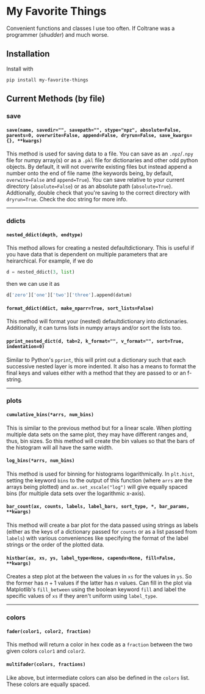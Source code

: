 # My Favorite Things
 Convenient functions and classes I use too often. If Coltrane was a programmer (_shudder_) and much worse.

## Installation
Install with
```
pip install my-favorite-things
```

## Current Methods (by file)
### save
#### `save(name, savedir="", savepath="", stype="npz", absolute=False, parents=0, overwrite=False, append=False, dryrun=False, save_kwargs={}, **kwargs)`
This method is used for saving data to a file. You can save as an `.npz`/`.npy` file for numpy array(s) or as a `.pkl` file for dictionaries and other odd python objects. By default, it will not overwrite existing files but instead append a number onto the end of file name (the keywords being, by default, `overwite=False` and `append=True`). You can save relative to your current directory (`absolute=False`) or as an absolute path (`absolute=True`). Addtionally, double check that you're saving to the correct directory with `dryrun=True`. Check the doc string for more info.

---

### ddicts
#### `nested_ddict(depth, endtype)`
This method allows for creating a nested defaultdictionary. This is useful if you have data that is dependent on multiple parameters that are heirarchical. For example, if we do
```python
d = nested_ddict(3, list)
```
then we can use it as
```python
d['zero']['one']['two']['three'].append(datum)
```

#### `format_ddict(ddict, make_nparr=True, sort_lists=False)`
This method will format your (nested) defaultdictionary into dictionaries. Additionally, it can turns lists in numpy arrays and/or sort the lists too.

#### `pprint_nested_dict(d, tab=2, k_format="", v_format="", sort=True, indentation=0)`
Similar to Python's `pprint`, this will print out a dictionary such that each successive nested layer is more indented. It also has a means to format the final keys and values either with a method that they are passed to or an f-string.

---

### plots
#### `cumulative_bins(*arrs, num_bins)`
This is similar to the previous method but for a linear scale. When plotting multiple data sets on the same plot, they may have different ranges and, thus, bin sizes. So this method will create the bin values so that the bars of the histogram will all have the same width.

#### `log_bins(*arrs, num_bins)`
This method is used for binning for histograms logarithmically. In `plt.hist`, setting the keyword `bins` to the output of this function (where `arrs` are the arrays being plotted) and `ax.set_xscale("log")` will give equally spaced bins (for multiple data sets over the logarithmic x-axis).

#### `bar_count(ax, counts, labels, label_bars, sort_type, *, bar_params, **kwargs)`
This method will create a bar plot for the data passed using strings as labels (either as the keys of a dictionary passed for `counts` or as a list passed from `labels`) with various conveniences like specifying the format of the label strings or the order of the plotted data.

#### `histbar(ax, xs, ys, label_type=None, capends=None, fill=False, **kwargs)`
Creates a step plot at the between the values in `xs` for the values in `ys`. So the former has $n+1$ values if the latter has $n$ values. Can fill in the plot via Matplotlib's `fill_between` using the boolean keyword `fill` and label the specific values of `xs` if they aren't uniform using `label_type`.

---

### colors
#### `fader(color1, color2, fraction)`
This method will return a color in hex code as a `fraction` between the two given colors `color1` and `color2`.

#### `multifader(colors, fractions)`
Like above, but intermediate colors can also be defined in the `colors` list. These colors are equally spaced.
